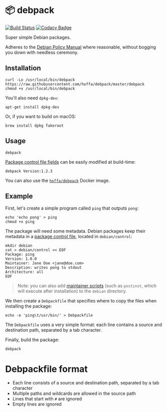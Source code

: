 # :package: debpack

[![Build Status](https://travis-ci.org/hoffa/debpack.svg?branch=master)](https://travis-ci.org/hoffa/debpack)
[![Codacy Badge](https://api.codacy.com/project/badge/Grade/8904076ca8ad4882a5a2052620a6dc2f)](https://app.codacy.com/app/hoffa/debpack?utm_source=github.com&utm_medium=referral&utm_content=hoffa/debpack&utm_campaign=Badge_Grade_Settings)

Super simple Debian packages.

Adheres to the [Debian Policy Manual](https://www.debian.org/doc/debian-policy/) where reasonable, without bogging you down with needless ceremony.

## Installation

```shell
curl -Lo /usr/local/bin/debpack https://raw.githubusercontent.com/hoffa/debpack/master/debpack
chmod +x /usr/local/bin/debpack
```

You'll also need `dpkg-dev`:

```shell
apt-get install dpkg-dev
```

Or, if you want to build on macOS:

```shell
brew install dpkg fakeroot
```

## Usage

```shell
debpack
```

[Package control file fields](https://www.debian.org/doc/debian-policy/ch-controlfields.html) can be easily modified at build-time:

```shell
debpack Version:1.2.3
```

You can also use the [`hoffa/debpack`](https://hub.docker.com/r/hoffa/debpack) Docker image.

## Example

First, let's create a simple program called `ping` that outputs `pong`:

```shell
echo 'echo pong' > ping
chmod +x ping
```

The package will need some metadata. Debian packages keep their metadata in a [package control file](https://www.debian.org/doc/debian-policy/ch-controlfields.html#binary-package-control-files-debian-control), located in `debian/control`:

```shell
mkdir debian
cat > debian/control << EOF
Package: ping
Version: 1.0.0
Maintainer: Jane Doe <jane@doe.com>
Description: writes pong to stdout
Architecture: all
EOF
```

> Note: you can also add [maintainer scripts](https://www.debian.org/doc/debian-policy/ch-maintainerscripts.html) (such as `postinst`, which will execute after installation) to the `debian` directory.

We then create a `Debpackfile` that specifies where to copy the files when installing the package:

```shell
echo -e 'ping\t/usr/bin/' > Debpackfile
```

The `Debpackfile` uses a very simple format: each line contains a source and destination path, separated by a tab character.

Finally, build the package:

```shell
debpack
```

# Debpackfile format

- Each line consists of a source and destination path, separated by a tab character
- Multiple paths and wildcards are allowed in the source path
- Lines that start with `#` are ignored
- Empty lines are ignored
